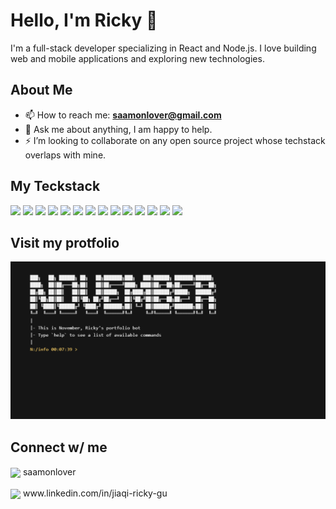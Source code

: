 # Hello, I'm Ricky 👋

I'm a full-stack developer specializing in React and Node.js. I love building web and mobile applications and exploring new technologies.

## About Me

- 📫 How to reach me: **saamonlover@gmail.com**
- 💬 Ask me about anything, I am happy to help.
- ⚡ I’m looking to collaborate on any open source project whose techstack overlaps with mine.

## My Teckstack

<p float="left">
    <img src="https://cdn.jsdelivr.net/gh/devicons/devicon@latest/icons/react/react-original.svg" width="50" />
    <img src="https://cdn.jsdelivr.net/gh/devicons/devicon@latest/icons/nodejs/nodejs-plain.svg" width="50" />
    <img src="https://cdn.jsdelivr.net/gh/devicons/devicon@latest/icons/nextjs/nextjs-original.svg" width="50" />
    <img src="https://cdn.jsdelivr.net/gh/devicons/devicon@latest/icons/tailwindcss/tailwindcss-original.svg" width="50" />
    <img src="https://cdn.jsdelivr.net/gh/devicons/devicon@latest/icons/javascript/javascript-original.svg" width="50" />
    <img src="https://cdn.jsdelivr.net/gh/devicons/devicon@latest/icons/swift/swift-original.svg" width="50" />
    <img src="https://cdn.jsdelivr.net/gh/devicons/devicon@latest/icons/mongodb/mongodb-plain.svg" width="50" />
    <img src="https://cdn.jsdelivr.net/gh/devicons/devicon@latest/icons/mysql/mysql-original.svg" width="50" />
    <img src="https://cdn.jsdelivr.net/gh/devicons/devicon@latest/icons/firebase/firebase-original.svg" width="50" />
    <img src="https://cdn.jsdelivr.net/gh/devicons/devicon@latest/icons/eslint/eslint-original.svg" width="50" />
    <img src="https://cdn.jsdelivr.net/gh/devicons/devicon@latest/icons/netlify/netlify-original.svg" width="50" />
    <img src="https://cdn.jsdelivr.net/gh/devicons/devicon@latest/icons/vercel/vercel-original.svg" width="50" />
    <img src="https://cdn.jsdelivr.net/gh/devicons/devicon@latest/icons/figma/figma-original.svg" width="50" />
    <img src="https://cdn.jsdelivr.net/gh/devicons/devicon@latest/icons/git/git-original.svg" width="50" />
</p>

## Visit my protfolio

[![Snapshot](sample.png)](https://november-neon.vercel.app/)

## Connect w/ me

<p>
  <span style="vertical-align: middle;"><img src="https://cdn2.iconfinder.com/data/icons/social-media-2285/512/1_Instagram_colored_svg_1-512.png" width="30" style="vertical-align: middle;" /> saamonlover</span>
</p>
<p>
  <span style="vertical-align: middle;"><img src="https://cdn2.iconfinder.com/data/icons/social-media-2285/512/1_Linkedin_unofficial_colored_svg-512.png" width="30" style="vertical-align: middle;" /> www.linkedin.com/in/jiaqi-ricky-gu</span>
</p>
